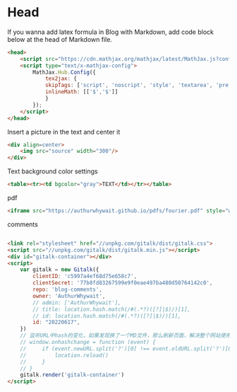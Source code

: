 # Head

If you wanna add latex formula in Blog with Markdown, add code block below at the head of Markdown file.

```html
<head>
    <script src="https://cdn.mathjax.org/mathjax/latest/MathJax.js?config=TeX-AMS-MML_HTMLorMML" type="text/javascript"></script>
    <script type="text/x-mathjax-config">
        MathJax.Hub.Config({
            tex2jax: {
            skipTags: ['script', 'noscript', 'style', 'textarea', 'pre'],
            inlineMath: [['$','$']]
            }
        });
    </script>
</head>
```

Insert a picture in the text and center it

```html
<div align=center>
    <img src="source" width="300"/>
</div>
```

Text background color settings

```html
<table><tr><td bgcolor="gray">TEXT</td></tr></table>
```

pdf

```html
<iframe src="https://authurwhywait.github.io/pdfs/fourier.pdf" style="width:95%; height:1300px;" frameborder="0"></iframe>
```

comments

```html

<link rel="stylesheet" href="//unpkg.com/gitalk/dist/gitalk.css">
<script src="//unpkg.com/gitalk/dist/gitalk.min.js"></script>
<div id="gitalk-container"></div>
<script>
    var gitalk = new Gitalk({
        clientID: 'c5997a4ef68d75e658c7',
        clientSecret: '77b8fd83267599e9f0eae497ba480d50764142c0',
        repo: 'blog-comments',
        owner: 'AuthurWhywait',
        // admin: ['AuthurWhywait'],
        // title: location.hash.match(/#(.*?)([?]|$)/)[1],
        // id: location.hash.match(/#(.*?)([?]|$)/)[1],
        id: "20220617",
    })
    // 监听URL中hash的变化，如果发现换了一个MD文件，那么刷新页面，解决整个网站使用一个gitalk评论issues的问题。
    // window.onhashchange = function (event) {
    //     if (event.newURL.split('?')[0] !== event.oldURL.split('?')[0]) {
    //         location.reload()
    //     }
    // }
    gitalk.render('gitalk-container')
</script>
```
